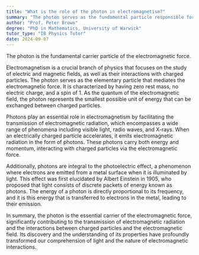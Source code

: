 ```yaml
---
title: "What is the role of the photon in electromagnetism?"
summary: "The photon serves as the fundamental particle responsible for transmitting the electromagnetic force in physics."
author: "Prof. Peter Brown"
degree: "PhD in Mathematics, University of Warwick"
tutor_type: "IB Physics Tutor"
date: 2024-09-07
---
```


The photon is the fundamental carrier particle of the electromagnetic force.

Electromagnetism is a crucial branch of physics that focuses on the study of electric and magnetic fields, as well as their interactions with charged particles. The photon serves as the elementary particle that mediates the electromagnetic force. It is characterized by having zero rest mass, no electric charge, and a spin of $1$. As the quantum of the electromagnetic field, the photon represents the smallest possible unit of energy that can be exchanged between charged particles.

Photons play an essential role in electromagnetism by facilitating the transmission of electromagnetic radiation, which encompasses a wide range of phenomena including visible light, radio waves, and X-rays. When an electrically charged particle accelerates, it emits electromagnetic radiation in the form of photons. These photons carry both energy and momentum, interacting with charged particles via the electromagnetic force.

Additionally, photons are integral to the photoelectric effect, a phenomenon where electrons are emitted from a metal surface when it is illuminated by light. This effect was first elucidated by Albert Einstein in $1905$, who proposed that light consists of discrete packets of energy known as photons. The energy of a photon is directly proportional to its frequency, and it is this energy that is transferred to electrons in the metal, leading to their emission.

In summary, the photon is the essential carrier of the electromagnetic force, significantly contributing to the transmission of electromagnetic radiation and the interactions between charged particles and the electromagnetic field. Its discovery and the understanding of its properties have profoundly transformed our comprehension of light and the nature of electromagnetic interactions.
    